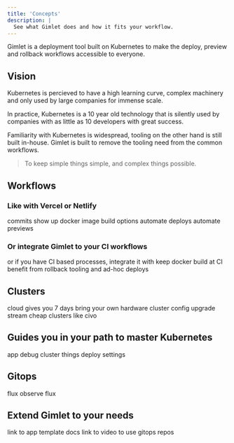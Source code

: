 ```yaml
---
title: 'Concepts'
description: |
  See what Gimlet does and how it fits your workflow.
---
```


Gimlet is a deployment tool built on Kubernetes to make the deploy, preview and rollback workflows accessible to everyone.

## Vision

Kubernetes is percieved to have a high learning curve, complex machinery and only used by large companies for immense scale.

In practice, Kubernetes is a 10 year old technology that is silently used by companies with as little as 10 developers with great success.

Familiarity with Kubernetes is widespread, tooling on the other hand is still built in-house. Gimlet is built to remove the tooling need from the common workflows.

> To keep simple things simple, and complex things possible.

## Workflows

### Like with Vercel or Netlify

commits show up
docker image build options
automate deploys
automate previews

### Or integrate Gimlet to your CI workflows

or if you have CI based processes, integrate it with
keep docker build at CI
benefit from rollback tooling and ad-hoc deploys

## Clusters

cloud gives you 7 days
bring your own hardware
cluster config
upgrade stream
cheap clusters like civo

## Guides you in your path to master Kubernetes

app debug
cluster things
deploy settings

## Gitops

flux
observe flux

## Extend Gimlet to your needs

link to app template docs
link to video to use gitops repos
